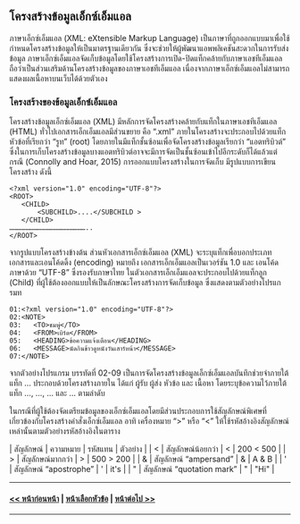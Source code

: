 ## โครงสร้างข้อมูลเอ็กซ์เอ็มแอล

ภาษาเอ็กซ์เอ็มแอล (XML: eXtensible Markup Language) เป็นภาษาที่ถูกออกแบบมาเพื่อใช้กำหนดโครงสร้างข้อมูลให้เป็นมาตรฐานเดียวกัน ซึ่งจะช่วยให้ผู้พัฒนาแอพพลิเคชันสะดวกในการรับส่งข้อมูล ภาษาเอ็กซ์เอ็มแอลจัดเก็บข้อมูลโดยใช้โครงสร้างการเปิด-ปิดแท็กคล้ายกับภาษาเอชทีเอ็มแอล ถือว่าเป็นส่วนเสริมด้านโครงสร้างข้อมูลของภาษาเอชทีเอ็มแอล เนื่องจากภาษาเอ็กซ์เอ็มแอลไม่สามารถแสดงผลเนื้อหาบนเว็บได้ด้วยตัวเอง

### โครงสร้างของข้อมูลเอ็กซ์เอ็มแอล
โครงสร้างข้อมูลเอ็กซ์เอ็มแอล (XML) มีหลักการจัดโครงสร้างคล้ายกับแท็กในภาษาเอชทีเอ็มแอล (HTML) ทั่วไปเอกสารเอ็กเอ็มแอลมีส่วนขยาย คือ “.xml” ภายในโครงสร้างจะประกอบไปด้วยแท็กหัวข้อที่เรียกว่า “รูท” (root) โดยภายในมีแท็กชั้นซ้อนเพื่อจัดโครงสร้างข้อมูลเรียกว่า “แอตทริบิวต์” ซึ่งในการเก็บโครงสร้างข้อมูลบางแอตทริบิวต์อาจจะมีการจัดเป็นชั้นซ้อนเข้าไปอีกระดับก็ได้แล้วแต่กรณี (Connolly and Hoar, 2015) การออกแบบโครงสร้างในการจัดเก็บ มีรูปแบบการเขียนโครงสร้าง ดังนี้

```
<?xml version="1.0" encoding="UTF-8"?>
<ROOT>
   <CHILD>
       <SUBCHILD>....</SUBCHILD >
   </CHILD>
…………………………………………………..
</ROOT>
```

จากรูปแบบโครงสร้างข้างต้น ส่วนหัวเอกสารเอ็กซ์เอ็มแอล (XML) จะระบุแท็กเพื่อบอกประเภทเอกสารและเอนโค้ดดิ้ง (encoding) <?xml version="1.0" encoding="UTF-8"?> หมายถึง เอกสารเอ็กเอ็มแอลเป็นเวอร์ชัน 1.0 และ เอนโค้ดภาษาด้วย “UTF-8” ซึ่งรองรับภาษาไทย ในตัวเอกสารเอ็กเอ็มแอลจะประกอบไปด้วยแท็กลูก (Child) ที่ผู้ใช้ต้องออกแบบให้เป็นลักษณะโครงสร้างการจัดเก็บข้อมูล ซึ่งแสดงตามตัวอย่างโปรแกรมท

```
01:<?xml version="1.0" encoding="UTF-8"?>
02:<NOTE>
03:	  <TO>ชมพู่</TO>
04:	  <FROM>เบิร์ด</FROM>
05:	  <HEADING>ข้อความแจ้งเตือน</HEADING>
06:	  <MESSAGE>นัดกินข้าวดูหนังวันเสาร์หน้า</MESSAGE>
07:</NOTE>
```

จากตัวอย่างโปรแกรม บรรทัดที่ 02-09 เป็นการจัดโครงสร้างข้อมูลเอ็กซ์เอ็มแอลบันทึกช่วยจำภายใต้แท็ก <NOTE>…</NOTE> ประกอบด้วยโครงสร้างภายใน ได้แก่ ผู้รับ ผู้ส่ง หัวข้อ และ เนื้อหา โดยระบุข้อความไว้ภายใต้แท็ก <TO>…</TO>, <FROM>…</FROM>, <HEADING>…</HEADING> และ <BODY>…</BODY> ตามลำดับ

ในกรณีที่ผู้ใช้ต้องจัดเตรียมข้อมูลของเอ็กซ์เอ็มแอลโดยมีส่วนประกอบการใช้สัญลักษณ์พิเศษที่เกี่ยวข้องกับโครงสร้างคำสั่งเอ็กซ์เอ็มแอล อาทิ เครื่องหมาย “>” หรือ “<” ให้ใช้รหัสอ้างอิงสัญลักษณ์เหล่านั้นตามตัวอย่างรหัสอ้างอิงในตาราง

| สัญลักษณ์	| ความหมาย	| รหัสแทน	| ตัวอย่าง |
| <	| สัญลักษณ์น้อยกว่า |	&lt; | 	<TEXT>200 &lt; 500</TEXT> |
| >	| สัญลักษณ์มากกว่า |	&gt; | 	<TEXT>500 &gt; 200</TEXT> |
| &	| สัญลักษณ์ “ampersand”	| &amp; | 	<TEXT>A &amp; B</TEXT> |
| '	| สัญลักษณ์ “apostrophe”	| &apos; | 	<TEXT> it&apos;s </TEXT> |
| "	| สัญลักษณ์ “quotation mark” |	&quot; | 	<TEXT>&quot;Hi&quot;</TEXT> |



---
#### [<< หน้าก่อนหน้า](0801.md) | [หน้าเลือกหัวข้อ](README.md) | [หน้าต่อไป >>](0803.md)
---
